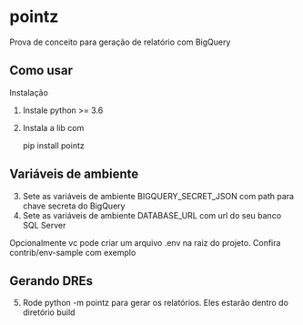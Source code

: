# pointz
Prova de conceito para geração de relatório com BigQuery

## Como usar

Instalação
1. Instale python >= 3.6
2. Instala a lib com
    
   pip install pointz

## Variáveis de ambiente   
3. Sete as variáveis de ambiente BIGQUERY_SECRET_JSON com path para chave secreta do BigQuery
4. Sete as variáveis de ambiente DATABASE_URL com url do seu banco SQL Server

Opcionalmente vc pode criar um arquivo .env na raiz do projeto. Confira contrib/env-sample com exemplo

## Gerando DREs

5. Rode python -m pointz para gerar os relatórios. Eles estarão dentro do diretório build   
   
    
